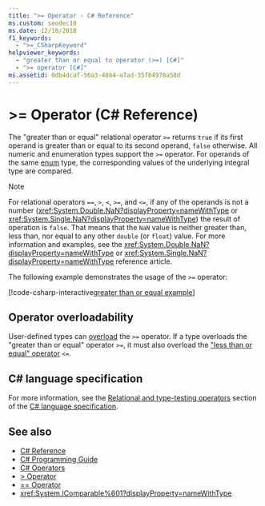 ```yaml
---
title: ">= Operator - C# Reference"
ms.custom: seodec18
ms.date: 12/18/2018
f1_keywords: 
  - ">=_CSharpKeyword"
helpviewer_keywords: 
  - "greater than or equal to operator (>=) [C#]"
  - ">= operator [C#]"
ms.assetid: 0db4dcaf-56a3-4884-a7ad-35f64978a58d
---
```

# >= Operator (C# Reference)

The "greater than or equal" relational operator `>=` returns `true` if its first operand is greater than or equal to its second operand, `false` otherwise. All numeric and  enumeration types support the `>=` operator. For operands of the same [enum](../keywords/enum.md) type, the corresponding values of the underlying integral type are compared.

> [!NOTE]
> For relational operators `==`, `>`, `<`, `>=`, and `<=`, if any of the operands is not a number (<xref:System.Double.NaN?displayProperty=nameWithType> or <xref:System.Single.NaN?displayProperty=nameWithType>) the result of operation is `false`. That means that the `NaN` value is neither greater than, less than, nor equal to any other `double` (or `float`) value. For more information and examples, see the <xref:System.Double.NaN?displayProperty=nameWithType> or <xref:System.Single.NaN?displayProperty=nameWithType> reference article.

The following example demonstrates the usage of the `>=` operator:

[!code-csharp-interactive[greater than or equal example](~/samples/snippets/csharp/language-reference/operators/GreaterAndLessOperatorsExamples.cs#GreaterOrEqual)]

## Operator overloadability

User-defined types can [overload](../keywords/operator.md) the `>=` operator. If a type overloads the "greater than or equal" operator `>=`, it must also overload the ["less than or equal" operator](less-than-equal-operator.md) `<=`.

## C# language specification

For more information, see the [Relational and type-testing operators](~/_csharplang/spec/expressions.md#relational-and-type-testing-operators) section of the [C# language specification](../language-specification/index.md).

## See also

- [C# Reference](../index.md)
- [C# Programming Guide](../../programming-guide/index.md)
- [C# Operators](index.md)
- [> Operator](greater-than-operator.md)
- [== Operator](equality-comparison-operator.md)
- <xref:System.IComparable%601?displayProperty=nameWithType>
